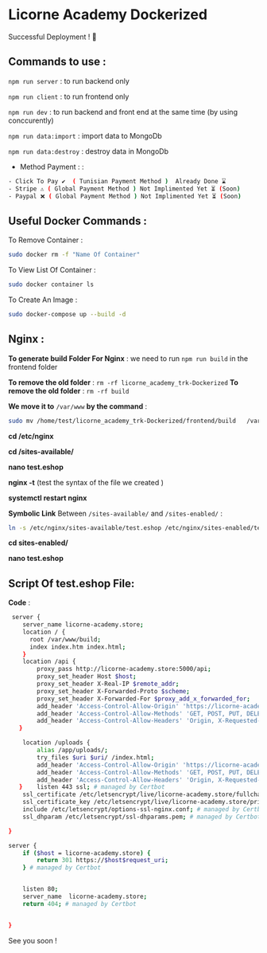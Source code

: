 # Licorne Academy Dockerized

 Successful Deployment ! 🚀

## Commands to use : 

``` npm run server ``` : to run backend only

``` npm run client ``` : to run frontend only

``` npm run dev ``` : to run backend and front end at the same time (by using conccurently)

``` npm run data:import ``` : import data to MongoDb

``` npm run data:destroy ``` : destroy data in MongoDb

- Method Payment :
 : 
```bash
- Click To Pay ✔️  ( Tunisian Payment Method )  Already Done ⌛
- Stripe ⚠️ ( Global Payment Method ) Not Implimented Yet ⏳ (Soon)
- Paypal ❌ ( Global Payment Method ) Not Implimented Yet ⏳ (Soon)
```


## Useful Docker Commands :

 To Remove Container :
```bash
sudo docker rm -f "Name Of Container"
```

 To View List Of Container :
```bash
sudo docker container ls
```

 To Create An Image :
```bash
sudo docker-compose up --build -d
```

## Nginx :

**To generate build Folder For Nginx** : we need to run ```npm run build```  in the frontend folder 

**To remove the old folder** : ``` rm -rf licorne_academy_trk-Dockerized ```
**To remove the old folder** : ``` rm -rf build ```

**We move it to**  ```/var/www```  **by the command** : 
```bash
sudo mv /home/test/licorne_academy_trk-Dockerized/frontend/build   /var/www
```
**cd /etc/nginx**

**cd /sites-available/**

**nano test.eshop**

**nginx -t** (test the syntax of the file we created )

**systemctl restart nginx**

**Symbolic Link** Between ```/sites-available/``` and ```/sites-enabled/``` :
```bash
ln -s /etc/nginx/sites-available/test.eshop /etc/nginx/sites-enabled/test.eshop
```

**cd sites-enabled/**

**nano test.eshop**

## Script Of test.eshop File:
**Code** :
```bash
 server {
    server_name licorne-academy.store;
    location / {
      root /var/www/build;
      index index.htm index.html;
    }
    location /api {
        proxy_pass http://licorne-academy.store:5000/api;
        proxy_set_header Host $host;
        proxy_set_header X-Real-IP $remote_addr;
        proxy_set_header X-Forwarded-Proto $scheme;
        proxy_set_header X-Forwarded-For $proxy_add_x_forwarded_for;
        add_header 'Access-Control-Allow-Origin' 'https://licorne-academy.store/';
        add_header 'Access-Control-Allow-Methods' 'GET, POST, PUT, DELETE';
        add_header 'Access-Control-Allow-Headers' 'Origin, X-Requested-With, Content-Type, Accept';
   }

    location /uploads {
        alias /app/uploads/;
        try_files $uri $uri/ /index.html;
        add_header 'Access-Control-Allow-Origin' 'https://licorne-academy.store/';
        add_header 'Access-Control-Allow-Methods' 'GET, POST, PUT, DELETE';
        add_header 'Access-Control-Allow-Headers' 'Origin, X-Requested-With, Content-Type, Accept';
   }    listen 443 ssl; # managed by Certbot
    ssl_certificate /etc/letsencrypt/live/licorne-academy.store/fullchain.pem; # managed by Certbot
    ssl_certificate_key /etc/letsencrypt/live/licorne-academy.store/privkey.pem; # managed by Certbot
    include /etc/letsencrypt/options-ssl-nginx.conf; # managed by Certbot
    ssl_dhparam /etc/letsencrypt/ssl-dhparams.pem; # managed by Certbot

}

server {
    if ($host = licorne-academy.store) {
        return 301 https://$host$request_uri;
    } # managed by Certbot


    listen 80;
    server_name  licorne-academy.store;
    return 404; # managed by Certbot


}

```
See you soon !
